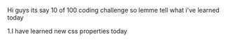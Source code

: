Hi guys its say 10 of 100 coding challenge so lemme tell what i've learned today

1.I have learned new  css properties today
